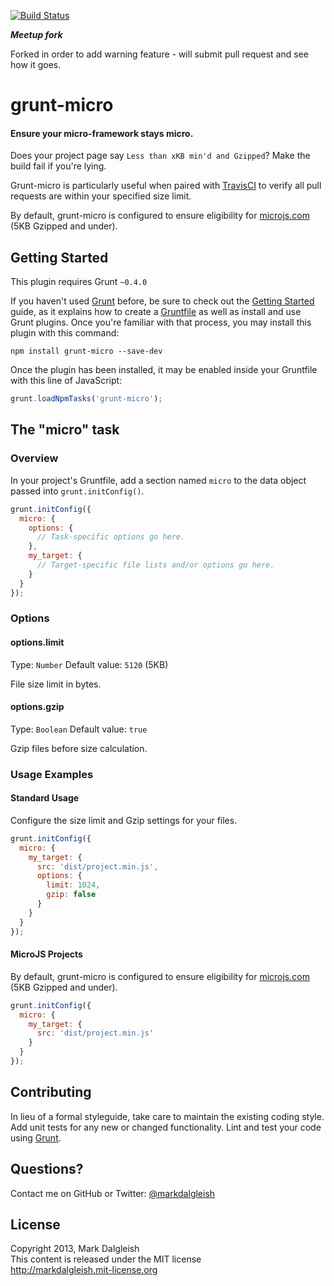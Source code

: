 [![Build Status](https://secure.travis-ci.org/markdalgleish/grunt-micro.png)](http://travis-ci.org/markdalgleish/grunt-micro)

***Meetup fork***

Forked in order to add warning feature - will submit pull request and see how it goes.

# grunt-micro

#### Ensure your micro-framework stays micro.

Does your project page say `Less than xKB min'd and Gzipped`? Make the build fail if you're lying.

Grunt-micro is particularly useful when paired with [TravisCI](http://about.travis-ci.org/docs/user/getting-started/) to verify all pull requests are within your specified size limit.

By default, grunt-micro is configured to ensure eligibility for [microjs.com](http://microjs.com) (5KB Gzipped and under).

## Getting Started
This plugin requires Grunt `~0.4.0`

If you haven't used [Grunt](http://gruntjs.com/) before, be sure to check out the [Getting Started](http://gruntjs.com/getting-started) guide, as it explains how to create a [Gruntfile](http://gruntjs.com/sample-gruntfile) as well as install and use Grunt plugins. Once you're familiar with that process, you may install this plugin with this command:

```shell
npm install grunt-micro --save-dev
```

Once the plugin has been installed, it may be enabled inside your Gruntfile with this line of JavaScript:

```js
grunt.loadNpmTasks('grunt-micro');
```

## The "micro" task

### Overview
In your project's Gruntfile, add a section named `micro` to the data object passed into `grunt.initConfig()`.

```js
grunt.initConfig({
  micro: {
    options: {
      // Task-specific options go here.
    },
    my_target: {
      // Target-specific file lists and/or options go here.
    }
  }
});
```

### Options

#### options.limit
Type: `Number`
Default value: `5120` (5KB)

File size limit in bytes.

#### options.gzip
Type: `Boolean`
Default value: `true`

Gzip files before size calculation.

### Usage Examples

#### Standard Usage

Configure the size limit and Gzip settings for your files.

```js
grunt.initConfig({
  micro: {
    my_target: {
      src: 'dist/project.min.js',
      options: {
        limit: 1024,
        gzip: false
      }
    }
  }
});
```
#### MicroJS Projects

By default, grunt-micro is configured to ensure eligibility for [microjs.com](http://microjs.com) (5KB Gzipped and under).

```js
grunt.initConfig({
  micro: {
    my_target: {
      src: 'dist/project.min.js'
    }
  }
});
```

## Contributing
In lieu of a formal styleguide, take care to maintain the existing coding style. Add unit tests for any new or changed functionality. Lint and test your code using [Grunt](http://gruntjs.com/).

## Questions?

Contact me on GitHub or Twitter: [@markdalgleish](http://twitter.com/markdalgleish)

## License

Copyright 2013, Mark Dalgleish  
This content is released under the MIT license  
http://markdalgleish.mit-license.org
